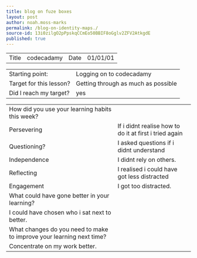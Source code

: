 ```yaml
---
title: blog on fuze boxes
layout: post
author: noah.moss-marks
permalink: /blog-on-identity-maps./
source-id: 13i0zilgO2pPpskqCCmEo50BBIF8oGglv2ZFV2AtkgdE
published: true
---
```

<table>
  <tr>
    <td>Title</td>
    <td>codecadamy</td>
    <td>Date</td>
    <td>01/01/01</td>
  </tr>
</table>


<table>
  <tr>
    <td>Starting point:</td>
    <td>Logging on to codecadamy</td>
  </tr>
  <tr>
    <td>Target for this lesson?</td>
    <td>Getting through as much as possible</td>
  </tr>
  <tr>
    <td>Did I reach my target? </td>
    <td>yes</td>
  </tr>
</table>


<table>
  <tr>
    <td>How did you use your learning habits this week?</td>
    <td></td>
  </tr>
  <tr>
    <td>Persevering</td>
    <td>If i didnt realise how to do it at first i tried again</td>
  </tr>
  <tr>
    <td>Questioning?</td>
    <td>I asked questions if i didnt understand</td>
  </tr>
  <tr>
    <td>Independence</td>
    <td>I didnt rely on others.</td>
  </tr>
  <tr>
    <td>Reflecting</td>
    <td>I realised i could have got less distracted</td>
  </tr>
  <tr>
    <td>Engagement</td>
    <td>I got too distracted.</td>
  </tr>
  <tr>
    <td>What could have gone better in your learning?</td>
    <td></td>
  </tr>
  <tr>
    <td>I could have chosen who i sat next to better.</td>
    <td></td>
  </tr>
  <tr>
    <td>What changes do you need to make to improve your learning next time?</td>
    <td></td>
  </tr>
  <tr>
    <td>Concentrate on my work better.</td>
    <td></td>
  </tr>
</table>


